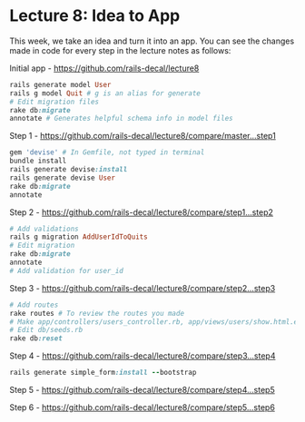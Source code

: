 Lecture 8: Idea to App
=====

This week, we take an idea and turn it into an app.
You can see the changes made in code for every step in the lecture
notes as follows:

Initial app - https://github.com/rails-decal/lecture8

```ruby
rails generate model User
rails g model Quit # g is an alias for generate
# Edit migration files
rake db:migrate
annotate # Generates helpful schema info in model files
```
Step 1 - https://github.com/rails-decal/lecture8/compare/master...step1


```ruby
gem 'devise' # In Gemfile, not typed in terminal
bundle install
rails generate devise:install
rails generate devise User
rake db:migrate
annotate
```
Step 2 - https://github.com/rails-decal/lecture8/compare/step1...step2


```ruby
# Add validations
rails g migration AddUserIdToQuits
# Edit migration
rake db:migrate
annotate
# Add validation for user_id
```
Step 3 - https://github.com/rails-decal/lecture8/compare/step2...step3


```ruby
# Add routes
rake routes # To review the routes you made
# Make app/controllers/users_controller.rb, app/views/users/show.html.erb
# Edit db/seeds.rb
rake db:reset
```
Step 4 - https://github.com/rails-decal/lecture8/compare/step3...step4

```ruby
rails generate simple_form:install --bootstrap
```
Step 5 - https://github.com/rails-decal/lecture8/compare/step4...step5

Step 6 - https://github.com/rails-decal/lecture8/compare/step5...step6

